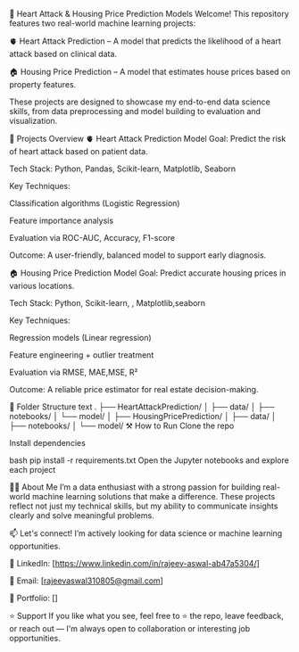 💼 Heart Attack & Housing Price Prediction Models
Welcome!
This repository features two real-world machine learning projects:

🫀 Heart Attack Prediction – A model that predicts the likelihood of a heart attack based on clinical data.

🏠 Housing Price Prediction – A model that estimates house prices based on property features.

These projects are designed to showcase my end-to-end data science skills, from data preprocessing and model building to evaluation and visualization.

🚀 Projects Overview
🫀 Heart Attack Prediction Model
Goal: Predict the risk of heart attack based on patient data.

Tech Stack: Python, Pandas, Scikit-learn, Matplotlib, Seaborn

Key Techniques:

Classification algorithms (Logistic Regression)

Feature importance analysis

Evaluation via ROC-AUC, Accuracy, F1-score

Outcome: A user-friendly, balanced model to support early diagnosis.

🏠 Housing Price Prediction Model
Goal: Predict accurate housing prices in various locations.

Tech Stack: Python, Scikit-learn, , Matplotlib,seaborn

Key Techniques:

Regression models (Linear regression)

Feature engineering + outlier treatment

Evaluation via RMSE, MAE,MSE, R²

Outcome: A reliable price estimator for real estate decision-making.

📂 Folder Structure
text
.
├── HeartAttackPrediction/
│   ├── data/
│   ├── notebooks/
│   └── model/
│
├── HousingPricePrediction/
│   ├── data/
│   ├── notebooks/
│   └── model/
⚒️ How to Run
Clone the repo

Install dependencies

bash
pip install -r requirements.txt
Open the Jupyter notebooks and explore each project

👨‍💻 About Me
I’m a data enthusiast with a strong passion for building real-world machine learning solutions that make a difference. These projects reflect not just my technical skills, but my ability to communicate insights clearly and solve meaningful problems.

📫 Let's connect! I’m actively looking for data science or machine learning opportunities.

💼 LinkedIn: [https://www.linkedin.com/in/rajeev-aswal-ab47a5304/]

📧 Email: [rajeevaswal310805@gmail.com]

🧠 Portfolio: []

⭐ Support
If you like what you see, feel free to ⭐ the repo, leave feedback, or reach out — I'm always open to collaboration or interesting job opportunities.


